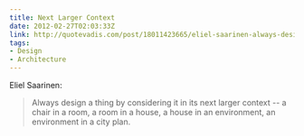 ```yaml
---
title: Next Larger Context
date: 2012-02-27T02:03:33Z
link: http://quotevadis.com/post/18011423665/eliel-saarinen-always-design-things-by-context
tags:
- Design
- Architecture
---
```

Eliel Saarinen:

> Always design a thing by considering it in its next larger context -- a chair in a room, a room in a house, a house in an environment, an environment in a city plan.
